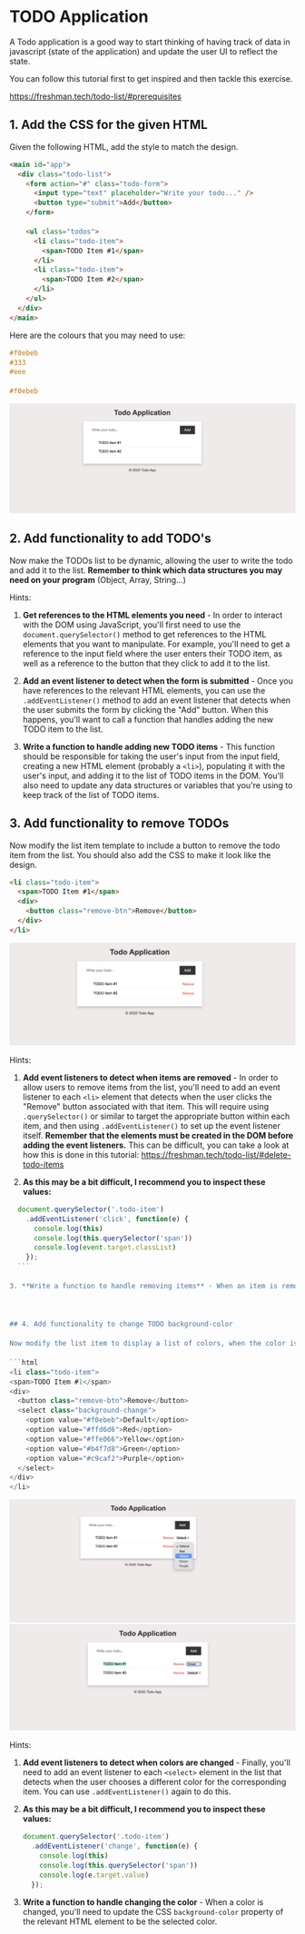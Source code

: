 # TODO Application

A Todo application is a good way to start thinking of having track of data in javascript (state of the application) and update the user UI to reflect the state.

You can follow this tutorial first to get inspired and then tackle this exercise.

https://freshman.tech/todo-list/#prerequisites


## 1. Add the CSS for the given HTML

Given the following HTML, add the style to match the design.
```html
<main id="app">
  <div class="todo-list">
    <form action="#" class="todo-form">
      <input type="text" placeholder="Write your todo..." />
      <button type="submit">Add</button>
    </form>

    <ul class="todos">
      <li class="todo-item">
        <span>TODO Item #1</span>
      </li>
      <li class="todo-item">
        <span>TODO Item #2</span>
      </li>
    </ul>
  </div>
</main>
```

Here are the colours that you may need to use:
```css
#f0ebeb
#333
#eee

#f0ebeb
```

![Todo App](./expected/1-application.png)


## 2. Add functionality to add TODO's

Now make the TODOs list to be dynamic, allowing the user to write the todo and add it to the list. **Remember to think which data structures you may need on your program** (Object, Array, String...)

Hints:
1. **Get references to the HTML elements you need** - In order to interact with the DOM using JavaScript, you'll first need to use the `document.querySelector()` method to get references to the HTML elements that you want to manipulate. For example, you'll need to get a reference to the input field where the user enters their TODO item, as well as a reference to the button that they click to add it to the list.

2. **Add an event listener to detect when the form is submitted** - Once you have references to the relevant HTML elements, you can use the `.addEventListener()` method to add an event listener that detects when the user submits the form by clicking the "Add" button. When this happens, you'll want to call a function that handles adding the new TODO item to the list.

3. **Write a function to handle adding new TODO items** - This function should be responsible for taking the user's input from the input field, creating a new HTML element (probably a `<li>`), populating it with the user's input, and adding it to the list of TODO items in the DOM. You'll also need to update any data structures or variables that you're using to keep track of the list of TODO items.


## 3. Add functionality to remove TODOs

Now modify the list item template to include a button to remove the todo item from the list. You should also add the CSS to make it look like the design. 

```html
<li class="todo-item">
  <span>TODO Item #1</span>
  <div>
    <button class="remove-btn">Remove</button>
  </div>
</li>
```

![](./expected/2-remove-btn.png)

Hints:
1. **Add event listeners to detect when items are removed** - In order to allow users to remove items from the list, you'll need to add an event listener to each `<li>` element that detects when the user clicks the "Remove" button associated with that item. This will require using `.querySelector()` or similar to target the appropriate button within each item, and then using `.addEventListener()` to set up the event listener itself. **Remember that the elements must be created in the DOM before adding the event listeners.** This can be difficult, you can take a look at how this is done in this tutorial: https://freshman.tech/todo-list/#delete-todo-items

2. **As this may be a bit difficult, I recommend you to inspect these values:**
  ```js
    document.querySelector('.todo-item')
      .addEventListener('click', function(e) {
        console.log(this)
        console.log(this.querySelector('span'))
        console.log(event.target.classList)
      });
    ```

3. **Write a function to handle removing items** - When an item is removed, you'll need to remove its corresponding HTML element from the DOM, and update any data structures or variables used to keep track of the list of TODO items.



## 4. Add functionality to change TODO background-color

Now modify the list item to display a list of colors, when the color is selected modify the style of the todo item to change the `background-color` to the value of the select. **This may require your data structure in Javascript to be modified, the todo **

```html
<li class="todo-item">
  <span>TODO Item #1</span>
  <div>
    <button class="remove-btn">Remove</button>
    <select class="background-change">
      <option value="#f0ebeb">Default</option>
      <option value="#ffd6d6">Red</option>
      <option value="#ffe066">Yellow</option>
      <option value="#b4f7d8">Green</option>
      <option value="#c9caf2">Purple</option>
    </select>
  </div>
</li>
```

![](./expected/3-change-color.png)
![](./expected/3b-change-color.png)

Hints:
1. **Add event listeners to detect when colors are changed** - Finally, you'll need to add an event listener to each `<select>` element in the list that detects when the user chooses a different color for the corresponding item. You can use `.addEventListener()` again to do this.

2. **As this may be a bit difficult, I recommend you to inspect these values:**
    ```js
    document.querySelector('.todo-item')
      .addEventListener('change', function(e) {
        console.log(this)
        console.log(this.querySelector('span'))
        console.log(e.target.value)
      });
    ```

3. **Write a function to handle changing the color** - When a color is changed, you'll need to update the CSS `background-color` property of the relevant HTML element to be the selected color. 






